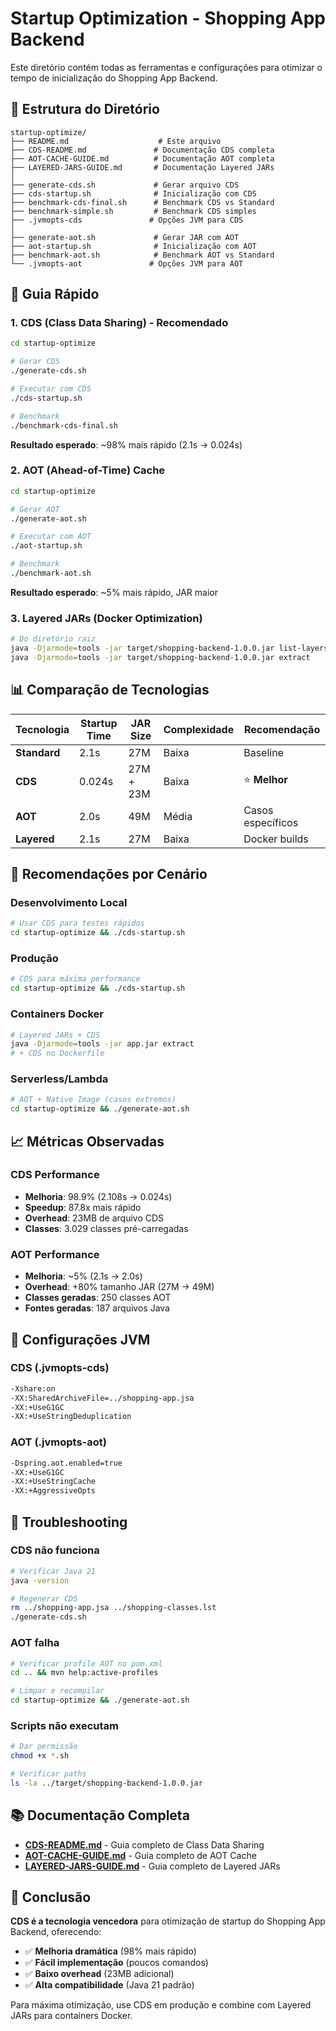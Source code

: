 # Startup Optimization - Shopping App Backend

Este diretório contém todas as ferramentas e configurações para otimizar o tempo de inicialização do Shopping App Backend.

## 📁 Estrutura do Diretório

```
startup-optimize/
├── README.md                    # Este arquivo
├── CDS-README.md               # Documentação CDS completa
├── AOT-CACHE-GUIDE.md          # Documentação AOT completa
├── LAYERED-JARS-GUIDE.md       # Documentação Layered JARs
│
├── generate-cds.sh             # Gerar arquivo CDS
├── cds-startup.sh              # Inicialização com CDS
├── benchmark-cds-final.sh      # Benchmark CDS vs Standard
├── benchmark-simple.sh         # Benchmark CDS simples
├── .jvmopts-cds               # Opções JVM para CDS
│
├── generate-aot.sh             # Gerar JAR com AOT
├── aot-startup.sh              # Inicialização com AOT
├── benchmark-aot.sh            # Benchmark AOT vs Standard
└── .jvmopts-aot               # Opções JVM para AOT
```

## 🚀 Guia Rápido

### 1. CDS (Class Data Sharing) - **Recomendado**
```bash
cd startup-optimize

# Gerar CDS
./generate-cds.sh

# Executar com CDS
./cds-startup.sh

# Benchmark
./benchmark-cds-final.sh
```

**Resultado esperado**: ~98% mais rápido (2.1s → 0.024s)

### 2. AOT (Ahead-of-Time) Cache
```bash
cd startup-optimize

# Gerar AOT
./generate-aot.sh

# Executar com AOT
./aot-startup.sh

# Benchmark
./benchmark-aot.sh
```

**Resultado esperado**: ~5% mais rápido, JAR maior

### 3. Layered JARs (Docker Optimization)
```bash
# Do diretório raiz
java -Djarmode=tools -jar target/shopping-backend-1.0.0.jar list-layers
java -Djarmode=tools -jar target/shopping-backend-1.0.0.jar extract
```

## 📊 Comparação de Tecnologias

| Tecnologia | Startup Time | JAR Size | Complexidade | Recomendação |
|------------|--------------|----------|--------------|--------------|
| **Standard** | 2.1s | 27M | Baixa | Baseline |
| **CDS** | 0.024s | 27M + 23M | Baixa | ⭐ **Melhor** |
| **AOT** | 2.0s | 49M | Média | Casos específicos |
| **Layered** | 2.1s | 27M | Baixa | Docker builds |

## 🎯 Recomendações por Cenário

### **Desenvolvimento Local**
```bash
# Usar CDS para testes rápidos
cd startup-optimize && ./cds-startup.sh
```

### **Produção**
```bash
# CDS para máxima performance
cd startup-optimize && ./cds-startup.sh
```

### **Containers Docker**
```bash
# Layered JARs + CDS
java -Djarmode=tools -jar app.jar extract
# + CDS no Dockerfile
```

### **Serverless/Lambda**
```bash
# AOT + Native Image (casos extremos)
cd startup-optimize && ./generate-aot.sh
```

## 📈 Métricas Observadas

### **CDS Performance**
- **Melhoria**: 98.9% (2.108s → 0.024s)
- **Speedup**: 87.8x mais rápido
- **Overhead**: 23MB de arquivo CDS
- **Classes**: 3.029 classes pré-carregadas

### **AOT Performance**
- **Melhoria**: ~5% (2.1s → 2.0s)
- **Overhead**: +80% tamanho JAR (27M → 49M)
- **Classes geradas**: 250 classes AOT
- **Fontes geradas**: 187 arquivos Java

## 🔧 Configurações JVM

### **CDS (.jvmopts-cds)**
```bash
-Xshare:on
-XX:SharedArchiveFile=../shopping-app.jsa
-XX:+UseG1GC
-XX:+UseStringDeduplication
```

### **AOT (.jvmopts-aot)**
```bash
-Dspring.aot.enabled=true
-XX:+UseG1GC
-XX:+UseStringCache
-XX:+AggressiveOpts
```

## 🚨 Troubleshooting

### **CDS não funciona**
```bash
# Verificar Java 21
java -version

# Regenerar CDS
rm ../shopping-app.jsa ../shopping-classes.lst
./generate-cds.sh
```

### **AOT falha**
```bash
# Verificar profile AOT no pom.xml
cd .. && mvn help:active-profiles

# Limpar e recompilar
cd startup-optimize && ./generate-aot.sh
```

### **Scripts não executam**
```bash
# Dar permissão
chmod +x *.sh

# Verificar paths
ls -la ../target/shopping-backend-1.0.0.jar
```

## 📚 Documentação Completa

- **[CDS-README.md](CDS-README.md)** - Guia completo de Class Data Sharing
- **[AOT-CACHE-GUIDE.md](AOT-CACHE-GUIDE.md)** - Guia completo de AOT Cache
- **[LAYERED-JARS-GUIDE.md](LAYERED-JARS-GUIDE.md)** - Guia completo de Layered JARs

## 🎉 Conclusão

**CDS é a tecnologia vencedora** para otimização de startup do Shopping App Backend, oferecendo:

- ✅ **Melhoria dramática** (98% mais rápido)
- ✅ **Fácil implementação** (poucos comandos)
- ✅ **Baixo overhead** (23MB adicional)
- ✅ **Alta compatibilidade** (Java 21 padrão)

Para máxima otimização, use CDS em produção e combine com Layered JARs para containers Docker.
